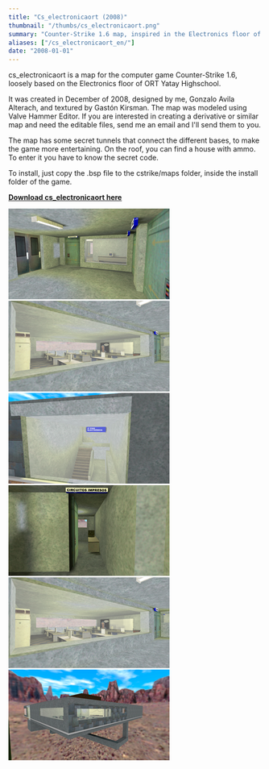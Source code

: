 ```yaml
---
title: "Cs_electronicaort (2008)"
thumbnail: "/thumbs/cs_electronicaort.png"
summary: "Counter-Strike 1.6 map, inspired in the Electronics floor of ORT Yatay (Highschool I attended)."
aliases: ["/cs_electronicaort_en/"]
date: "2008-01-01"
---
```


cs_electronicaort is a map for the computer game Counter-Strike 1.6, loosely based on the Electronics floor of ORT Yatay Highschool.

It was created in December of 2008, designed by me, Gonzalo Avila Alterach, and textured by Gastón Kirsman. The map was modeled using Valve Hammer Editor. If you are interested in creating a derivative or similar map and need the editable files, send me an email and I'll send them to you.

The map has some secret tunnels that connect the different bases, to make the game more entertaining. On the roof, you can find a house with ammo. To enter it you have to know the secret code.

To install, just copy the .bsp file to the cstrike/maps folder, inside the install folder of the game.

**[Download cs_electronicaort here](/downloads/cs_electronicaort.zip)**

![Cs_electronicaort](/images/cs_electronicaort00.png)
![Cs_electronicaort](/images/cs_electronicaort01.png)
![Cs_electronicaort](/images/cs_electronicaort02.png)
![Cs_electronicaort](/images/cs_electronicaort03.png)
![Cs_electronicaort](/images/cs_electronicaort04.png)
![Cs_electronicaort](/images/cs_electronicaort05.png)


